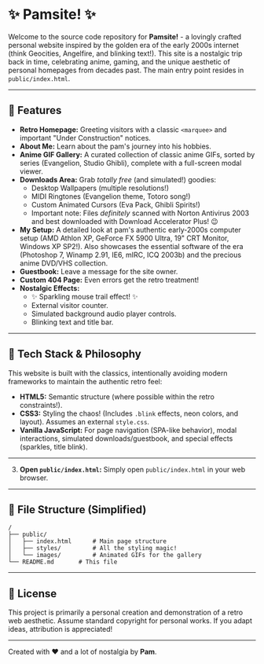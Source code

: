 # ✨ Pamsite! ✨

Welcome to the source code repository for **Pamsite!** - a lovingly crafted personal website inspired by the golden era of the early 2000s internet (think Geocities, Angelfire, and blinking text!). This site is a nostalgic trip back in time, celebrating anime, gaming, and the unique aesthetic of personal homepages from decades past.
The main entry point resides in `public/index.html`.

---

## 💖 Features

* **Retro Homepage:** Greeting visitors with a classic `<marquee>` and important "Under Construction" notices.
* **About Me:** Learn about the pam's journey into his hobbies.
* **Anime GIF Gallery:** A curated collection of classic anime GIFs, sorted by series (Evangelion, Studio Ghibli), complete with a full-screen modal viewer.
* **Downloads Area:** Grab *totally free* (and simulated!) goodies:
    * Desktop Wallpapers (multiple resolutions!)
    * MIDI Ringtones (Evangelion theme, Totoro song!)
    * Custom Animated Cursors (Eva Pack, Ghibli Spirits!)
    * Important note: Files *definitely* scanned with Norton Antivirus 2003 and best downloaded with Download Accelerator Plus! 😉
* **My Setup:** A detailed look at pam's authentic early-2000s computer setup (AMD Athlon XP, GeForce FX 5900 Ultra, 19" CRT Monitor, Windows XP SP2!). Also showcases the essential software of the era (Photoshop 7, Winamp 2.91, IE6, mIRC, ICQ 2003b) and the precious anime DVD/VHS collection.
* **Guestbook:** Leave a message for the site owner.
* **Custom 404 Page:** Even errors get the retro treatment!
* **Nostalgic Effects:**
    * ✨ Sparkling mouse trail effect! ✨
    * External visitor counter.
    * Simulated background audio player controls.
    * Blinking text and title bar.

---

## 💾 Tech Stack & Philosophy

This website is built with the classics, intentionally avoiding modern frameworks to maintain the authentic retro feel:

* **HTML5:** Semantic structure (where possible within the retro constraints!).
* **CSS3:** Styling the chaos! (Includes `.blink` effects, neon colors, and layout). Assumes an external `style.css`.
* **Vanilla JavaScript:** For page navigation (SPA-like behavior), modal interactions, simulated downloads/guestbook, and special effects (sparkles, title blink).

---

3.  **Open `public/index.html`:** Simply open `public/index.html` in your web browser.

---

## 📂 File Structure (Simplified)

```
/
├── public/
│   ├── index.html      # Main page structure
│   ├── styles/         # All the styling magic!
│   └── images/         # Animated GIFs for the gallery
└── README.md       # This file
```

---

## 📜 License

This project is primarily a personal creation and demonstration of a retro web aesthetic. Assume standard copyright for personal works. If you adapt ideas, attribution is appreciated!

---

Created with ♥ and a lot of nostalgia by **Pam**.
